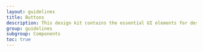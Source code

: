 ```yaml
---
layout: guidelines
title: Buttons
description: This design kit contains the essential UI elements for designing, prototyping and building Orange products and services on the web.
group: guidelines
subgroup: Components
toc: true
---
```

